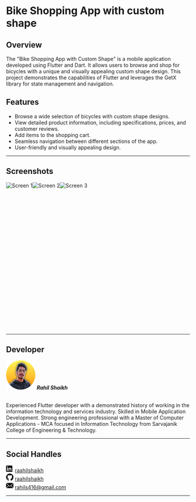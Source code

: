 # Bike Shopping App with custom shape

## Overview

The "Bike Shopping App with Custom Shape" is a mobile application developed using Flutter and Dart. It allows users to browse and shop for bicycles with a unique and visually appealing custom shape design. This project demonstrates the capabilities of Flutter and leverages the GetX library for state management and navigation.

## Features

- Browse a wide selection of bicycles with custom shape designs.
- View detailed product information, including specifications, prices, and customer reviews.
- Add items to the shopping cart.
- Seamless navigation between different sections of the app.
- User-friendly and visually appealing design.

---

## Screenshots

<div style="display: flex; flex-direction: row;">
    <img src="images/image0002.png" alt="Screen 1" height="400">
    <img src="images/image0003.png" alt="Screen 2" height="400">
    <img src="images/image0001.png" alt="Screen 3" height="400">
</div>

---

## Developer

<img src="images/profile-icon.png" alt="Developer Image" width= 80px height= 80px border-radius= 50% >
<b><i>Rahil Shaikh</i></b>
<br>
<br>
<p>Experienced Flutter developer with a demonstrated history of working in the information technology and services industry. Skilled in Mobile Application Development. Strong engineering professional with a Master of Computer Applications - MCA focused in Information Technology from Sarvajanik College of Engineering & Technology.</p>

---

## Social Handles

<div style="display: inline-block; text-align: center;">
    <img src="images/linkedin.png" alt="linkedin" width="20" height="20">
    <a href="https://www.linkedin.com/in/raahilshaikh/">raahilshaikh</a>
</div>
<br>
<div style="display: inline-block; text-align: center;">
    <img src="images/github.png" alt="github" width="20" height="20">
    <a href="https://github.com/RaahilShaikh">raahilshaikh</a>
</div>
<br>
<div style="display: inline-block; text-align: center;">
    <img src="images/mail.png" alt="mail" width="20" height="20">
    <a href="mailto:rahils416@gmail.com">rahils416@gmail.com</a>
</div>

---